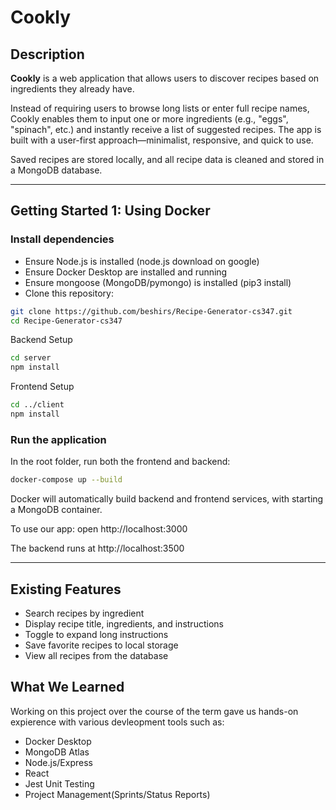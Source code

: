 # Cookly

## Description

**Cookly** is a web application that allows users to discover recipes based on ingredients they already have.

Instead of requiring users to browse long lists or enter full recipe names, Cookly enables them to input one or more ingredients (e.g., "eggs", "spinach", etc.) and instantly receive a list of suggested recipes. The app is built with a user-first approach—minimalist, responsive, and quick to use.

Saved recipes are stored locally, and all recipe data is cleaned and stored in a MongoDB database.

---

## Getting Started 1: Using Docker

### Install dependencies

- Ensure Node.js is installed (node.js download on google) 
- Ensure Docker Desktop are installed and running
- Ensure mongoose (MongoDB/pymongo) is installed (pip3 install)
- Clone this repository:

``` bash
git clone https://github.com/beshirs/Recipe-Generator-cs347.git
cd Recipe-Generator-cs347
```

Backend Setup
``` bash
cd server
npm install
```

Frontend Setup
``` bash
cd ../client
npm install
```


### Run the application
In the root folder, run both the frontend and backend:

``` bash
docker-compose up --build
```

Docker will automatically build backend and frontend services, with starting a MongoDB container.

To use our app: open http://localhost:3000

The backend runs at http://localhost:3500

---

## Existing Features
- Search recipes by ingredient
- Display recipe title, ingredients, and instructions
- Toggle to expand long instructions
- Save favorite recipes to local storage
- View all recipes from the database

## What We Learned
Working on this project over the course of the term gave us hands-on expierence with various devleopment tools such as: 
- Docker Desktop
- MongoDB Atlas
- Node.js/Express
- React
- Jest Unit Testing
- Project Management(Sprints/Status Reports)
